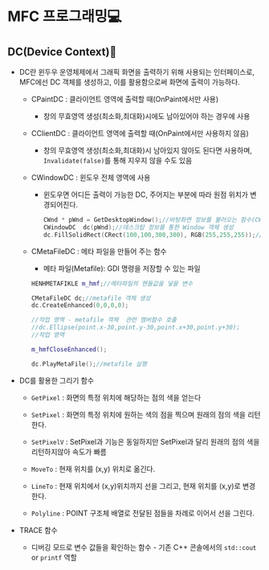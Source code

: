 # MFC 프로그래밍💻

## DC(Device Context)🌉

- DC란 윈두우 운영체제에서 그래픽 화면을 출력하기 위해 사용되는 인터페이스로, MFC에선 DC 객체를 생성하고, 이를 활용함으로써 화면에 출력이 가능하다.

  - CPaintDC : 클라이언트 영역에 출력할 때(OnPaint에서만 사용)

    - 창의 무효영역 생성(최소화,최대화)시에도 남아있어야 하는 경우에 사용

  - CClientDC : 클라이언트 영역에 출력할 때(OnPaint에서만 사용하지 않음)
    - 창의 무효영역 생성(최소화,최대화)시 남아있지 않아도 된다면 사용하며,<br> `Invalidate(false)`를 통해 지우지 않을 수도 있음
  - CWindowDC : 윈도우 전체 영역에 사용

    - 윈도우면 어디든 출력이 가능한 DC, 주어지는 부분에 따라 원점 위치가 변경되어진다.

      ```cpp
      CWnd * pWnd = GetDesktopWindow();//바탕화면 정보를 불러오는 함수(CWnd 반환형)
      CWindowDC  dc(pWnd);//데스크탑 정보를 통한 Window 객체 생성
      dc.FillSolidRect(CRect(100,100,300,300), RGB(255,255,255));// pos1(100,100) 에서 pos2(300,300)에 해당하는 곳에 사각형을 그림
      ```

  - CMetaFileDC : 메타 파일을 만들어 주는 함수

    - 메타 파일(Metafile): GDI 명령을 저장할 수 있는 파일

    ```cpp
    HENHMETAFIKLE m_hmf;//메타파일의 핸들값을 넣을 변수

    CMetaFileDC dc;//metafile 객체 생성
    dc.CreateEnhanced(0,0,0,0);

    //작업 영역 - metafile 객체  관련 멤버함수 호출
    //dc.Ellipse(point.x-30,point.y-30,point.x+30,point.y+30);
    //작업 영역

    m_hmfCloseEnhanced();

    dc.PlayMetaFile();//metafile 실행
    ```

- DC를 활용한 그리기 함수

  - `GetPixel` : 화면의 특정 위치에 해당하는 점의 색을 얻는다
  - `SetPixel` : 화면의 특정 위치에 원하는 색의 점을 찍으며 원래의 점의 색을 리턴한다.
  - `SetPixelV` : SetPixel과 기능은 동일하지만 SetPixel과 달리 원래의 점의 색을 리턴하지않아 속도가 빠름

  - `MoveTo` : 현재 위치를 (x,y) 위치로 옮긴다.

  - `LineTo` : 현재 위치에서 (x,y)위치까지 선을 그리고, 현재 위치를 (x,y)로 변경한다.

  - `Polyline` : POINT 구조체 배열로 전달된 점들을 차례로 이어서 선을 그린다.

- TRACE 함수
  - 디버깅 모드로 변수 값들을 확인하는 함수 - 기존 C++ 콘솔에서의 `std::cout` or `printf` 역할
